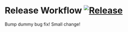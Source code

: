 # Release Workflow [![Release](https://github.com/cyrenity/ReleaseWorkflow/actions/workflows/release.yml/badge.svg)](https://github.com/cyrenity/ReleaseWorkflow/actions/workflows/release.yml)

Bump dummy bug fix!
Small change!
